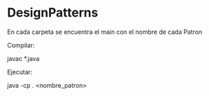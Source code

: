 # DesignPatterns

En cada carpeta se encuentra el main con el nombre de cada Patron

Compilar:

javac *.java

Ejecutar:

java -cp . <nombre_patron>

